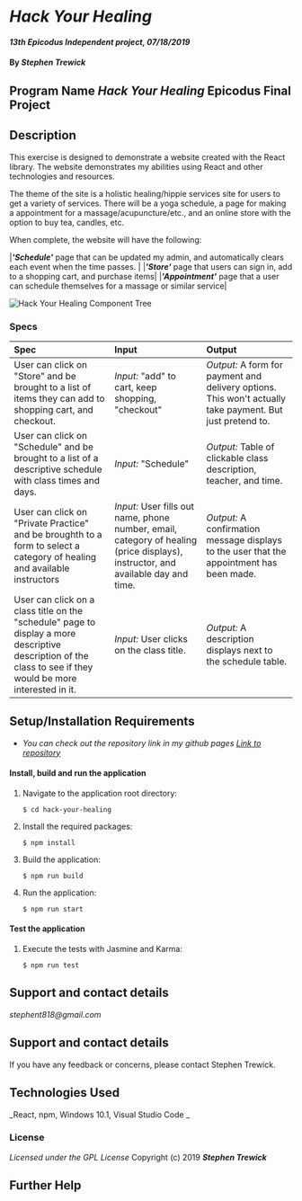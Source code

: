 # _Hack Your Healing_

#### _13th Epicodus Independent project, 07/18/2019_

#### By _**Stephen Trewick**_

## Program Name _Hack Your Healing_ Epicodus Final Project

## Description

This exercise is designed to demonstrate a website created with the React library. The website demonstrates my abilities using React and other technologies and resources.

The theme of the site is a holistic healing/hippie services site for users to get a variety of services. There will be a yoga schedule, a page for making a appointment for a massage/acupuncture/etc., and an online store with the option to buy tea, candles, etc.

 When complete, the website will have the following:

|_**'Schedule'**_ page that can be updated my admin, and automatically clears each event when the time passes. |
|_**'Store'**_ page that users can sign in, add to a shopping cart, and purchase items|
|_**'Appointment'**_ page that a user can schedule themselves for a massage or similar service|


![Hack Your Healing Component Tree](/src/assets/images/YogaComponentTree.jpg)

### Specs

| Spec | Input | Output |
| :-----------------    | :------------------ | :-------------- |
| User can click on "Store" and be brought to a list of items they can add to shopping cart, and checkout. | _Input:_ "add" to cart, keep shopping, "checkout" | _Output:_ A form for payment and delivery options. This won't actually take payment. But just pretend to. |
| User can click on "Schedule" and be brought to a list of a descriptive schedule with class times and days. | _Input:_ "Schedule" | _Output:_ Table of clickable class description, teacher, and time.  |
| User can click on "Private Practice" and be broughth to a form to select a category of healing and available instructors | _Input:_ User fills out name, phone number, email, category of healing (price displays), instructor, and available day and time.  | _Output:_ A confirmation message displays to the user that the appointment has been made. |
| User can click on a class title on the "schedule" page to display a more descriptive description of the class to see if they would be more interested in it. | _Input:_ User clicks on the class title. | _Output:_ A description displays next to the schedule table.  |

## Setup/Installation Requirements

* _You can check out the repository link in my github pages [Link to repository](https://github.com/step818/hack-your-healing)_

#### Install, build and run the application
1. Navigate to the application root directory:

       $ cd hack-your-healing
2. Install the required packages:

       $ npm install
       
3. Build the application:

       $ npm run build
4. Run the application:

       $ npm run start

#### Test the application
1. Execute the tests with Jasmine and Karma:

       $ npm run test


## Support and contact details

_stephent818@gmail.com_

## Support and contact details

If you have any feedback or concerns, please contact Stephen Trewick.

## Technologies Used

_React, npm, Windows 10.1, Visual Studio Code _

### License
*Licensed under the GPL License*
Copyright (c) 2019 **_Stephen Trewick_**


## Further Help